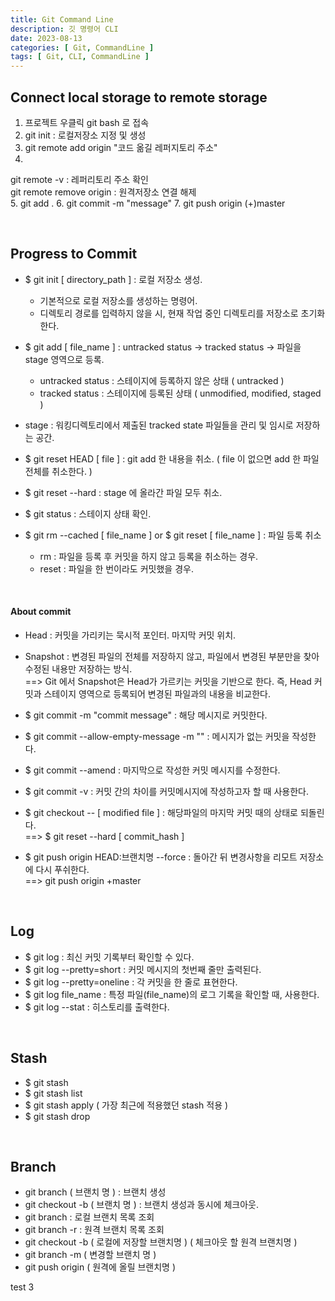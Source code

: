 ```yaml
---
title: Git Command Line
description: 깃 명령어 CLI
date: 2023-08-13
categories: [ Git, CommandLine ]
tags: [ Git, CLI, CommandLine ]
---
```


<h2> Connect local storage to remote storage </h2>

1. 프로젝트 우클릭 git bash 로 접속  
2. git init : 로컬저장소 지정 및 생성
3. git remote add origin "코드 옮길 레퍼지토리 주소"
4. 
  git remote -v : 레퍼리토리 주소 확인   
  git remote remove origin : 원격저장소 연결 해제  
5. git add .
6. git commit -m "message" 
7. git push origin (+)master

<br>

<h2> Progress to Commit </h2>

* $ git init [ directory_path ] : 로컬 저장소 생성.   
  - 기본적으로 로컬 저장소를 생성하는 명령어.   
  - 디렉토리 경로를 입력하지 않을 시, 현재 작업 중인 디렉토리를 저장소로 초기화한다.     
  
* $ git add [ file_name ] : untracked status -&gt; tracked status -&gt; 파일을 stage 영역으로 등록.  
  - untracked status : 스테이지에 등록하지 않은 상태 ( untracked )  
  - tracked status : 스테이지에 등록된 상태 ( unmodified, modified, staged )  
* stage : 워킹디렉토리에서 제출된 tracked state 파일들을 관리 및 임시로 저장하는 공간.  
  
* $ git reset HEAD [ file ] : git add 한 내용을 취소. ( file 이 없으면 add 한 파일 전체를 취소한다. )  
* $ git reset --hard : stage 에 올라간 파일 모두 취소.   
  
* $ git status : 스테이지 상태 확인.  
  
* $ git rm --cached [ file_name ] or $ git reset [ file_name ] : 파일 등록 취소  
  - rm : 파일을 등록 후 커밋을 하지 않고 등록을 취소하는 경우.  
  - reset : 파일을 한 번이라도 커밋했을 경우.   

<br>

<h4> About commit </h4>

* Head : 커밋을 가리키는 묵시적 포인터. 마지막 커밋 위치.   
* Snapshot : 변경된 파일의 전체를 저장하지 않고, 파일에서 변경된 부분만을 찾아 수정된 내용만 저장하는 방식.   
==&gt; Git 에서 Snapshot은 Head가 가르키는 커밋을 기반으로 한다. 즉, Head 커밋과 스테이지 영역으로 등록되어 변경된 파일과의 내용을 비교한다.  
  
* $ git commit -m "commit message" : 해당 메시지로 커밋한다.  
* $ git commit --allow-empty-message -m "" : 메시지가 없는 커밋을 작성한다.  
* $ git commit --amend : 마지막으로 작성한 커밋 메시지를 수정한다.  
* $ git commit -v : 커밋 간의 차이를 커밋메시지에 작성하고자 할 때 사용한다.  
* $ git checkout -- [ modified file ] : 해당파일의 마지막 커밋 때의 상태로 되돌린다.  
  ==&gt; $ git reset --hard [ commit_hash ]  
* $ git push origin HEAD:브랜치명 --force : 돌아간 뒤 변경사항을 리모트 저장소에 다시 푸쉬한다.  
  ==&gt; git push origin +master  

<br>

<h2> Log </h2>

* $ git log : 최신 커밋 기록부터 확인할 수 있다. 
* $ git log --pretty=short : 커밋 메시지의 첫번째 줄만 출력된다. 
* $ git log --pretty=oneline : 각 커밋을 한 줄로 표현한다.
* $ git log file_name : 특정 파일(file_name)의 로그 기록을 확인할 때, 사용한다.  
* $ git log --stat : 히스토리를 출력한다. 

<br>

<h2> Stash </h2>

* $ git stash
* $ git stash list
* $ git stash apply ( 가장 최근에 적용했던 stash 적용 )
* $ git stash drop 

<br>

<h2> Branch </h2>

* git branch ( 브랜치 명 ) : 브랜치 생성
* git checkout -b ( 브랜치 명 ) : 브랜치 생성과 동시에 체크아웃.
* git branch : 로컬 브랜치 목록 조회
* git branch -r : 원격 브랜치 목록 조회
* git checkout -b ( 로컬에 저장할 브랜치명 ) ( 체크아웃 할 원격 브랜치명 )
* git branch -m ( 변경할 브랜치 명 )
* git push origin ( 원격에 올릴 브랜치명 )
  
test 3



